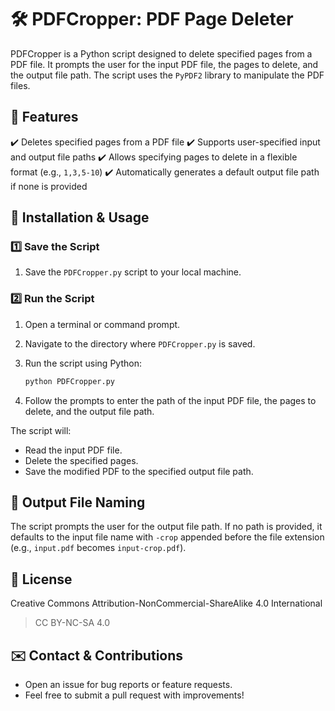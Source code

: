 # 🛠️ PDFCropper: PDF Page Deleter

PDFCropper is a Python script designed to delete specified pages from a PDF file. It prompts the user for the input PDF file, the pages to delete, and the output file path. The script uses the `PyPDF2` library to manipulate the PDF files.

## 📌 Features

✔️ Deletes specified pages from a PDF file
✔️ Supports user-specified input and output file paths
✔️ Allows specifying pages to delete in a flexible format (e.g., `1,3,5-10`)
✔️ Automatically generates a default output file path if none is provided

## 🚀 Installation & Usage

### 1️⃣ Save the Script

1. Save the `PDFCropper.py` script to your local machine.

### 2️⃣ Run the Script

1. Open a terminal or command prompt.
2. Navigate to the directory where `PDFCropper.py` is saved.
3. Run the script using Python:

   ```sh
   python PDFCropper.py
   ```

4. Follow the prompts to enter the path of the input PDF file, the pages to delete, and the output file path.

The script will:

- Read the input PDF file.
- Delete the specified pages.
- Save the modified PDF to the specified output file path.

## 📂 Output File Naming

The script prompts the user for the output file path. If no path is provided, it defaults to the input file name with `-crop` appended before the file extension (e.g., `input.pdf` becomes `input-crop.pdf`).

## 📜 License

Creative Commons Attribution-NonCommercial-ShareAlike 4.0 International

> CC BY-NC-SA 4.0

## ✉️ Contact & Contributions

- Open an issue for bug reports or feature requests.
- Feel free to submit a pull request with improvements!
